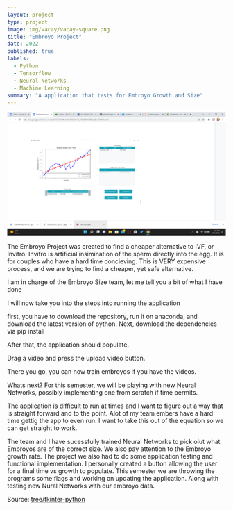 ```yaml
---
layout: project
type: project
image: img/vacay/vacay-square.png
title: "Embroyo Project"
date: 2022
published: true
labels:
  - Python
  - Tensorflow
  - Neural Networks
  - Machine Learning
summary: "A application that tests for Embroyo Growth and Size"
---
```


<img class="img-fluid" src="../img/Screenshot (33).png">

The Embroyo Project was created to find a cheaper alternative to IVF, or Invitro. Invitro is artificial insimination of the sperm directly into the egg. It is for couples who have a hard time concieving. This is VERY expensive process, and we are trying to find a cheaper, yet safe alternative. 

I am in charge of the Embroyo Size team, let me tell you a bit of what I have done

I will now take you into the steps into running the application

first,
you have to download the repository, run it on anaconda, and download the latest version of python.
Next, 
download the dependencies via pip install <insert dependencies here>

After that, 
the application should populate. 

Drag a video and press the upload video button.

There you go, you can now train embroyos if you have the videos. 

Whats next?
For this semester, we will be playing with new Neural Networks, possibly implementing one from scratch if time permits.

The application is difficult to run at times and I want to figure out a way that is straight forward and to the point.
Alot of my team embers have a hard time gettig the app to even run.
I want to take this out of the equation so we can get straight to work. 


 The team and I have sucessfully trained Neural Networks to pick oiut what Embroyos are of the correct size.
 We also pay attention to the Embroyo growth rate. 
 The project we also had to do some application testing and functional implementation.
 I personally created a button allowing the user for a final time vs growth to populate.
 This semester we are throwing the programs some flags and working on updating the application.
 Along with testing new Nural Networks with our embroyo data. 
 
 
 
Source: <a href="https://github.com/VIPEmbryoImageAnalysis/embryo-analysis-application/tree/tkinter-python">tree/tkinter-python</a>
